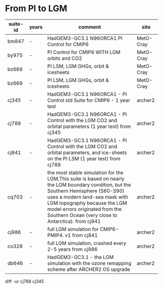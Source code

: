 

# From PI to LGM
| suite-id | years     | comment                                   | site |
| -------- | --------- | ----------------------------------------- |------|
| bm847  | - | HadGEM3-GC3.1 N96ORCA1 PI Control for CMIP6 |MetO-Cray|
| by975  | - | PI Control for CMIP6 WITH LGM orbits and CO2 |MetO-Cray|
| bz669  | - | PI LSM, LGM GHGs, orbit & icesheets |MetO-Cray|
| bz669  | - | PI LSM, LGM GHGs, orbit & icesheets |MetO-Cray|
| cj345  | - | HadGEM3-GC3.1 N96ORCA1 - PI Control std Suite for CMIP6 - 1 year test |archer2|
| cj788  | - | HadGEM3-GC3.1 N96ORCA1 - PI Control with the LGM CO2 and orbital parameters (1 year test) from cj345 |archer2|
| cj841  | - | HadGEM3-GC3.1 N96ORCA1 - PI Control with the LGM CO2 and orbital parameters, and ice-sheets on the PI LSM (1 year test) from cj788 |archer2|
| cq703  | - | the most stable simulation for the LGM,This suite is based on nearly the LGM boundary condition, but the Southern Hemisphere (S60-S90) uses a modern land-sea mask with LGM topography because the LGM model errors originated from the Southern Ocean (very close to Antarctica). from cj841|archer2|
| cj986  | - | full LGM simulation for CMIP6-PMIP4. v1 from cj841 |archer2|
| co328  | - | full LGM simulation, crashed every 2-5 years from cj986|archer2|
| db646  | - | HadGEM3-GC3.1 - the LGM simulation with the ozone remapping scheme after ARCHER2 OS upgrade |archer2|


diff -ur cj788 cj345
